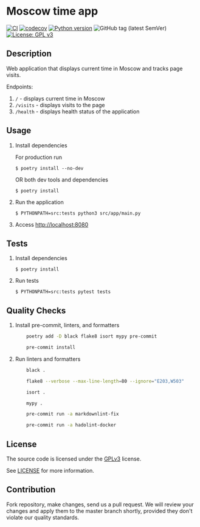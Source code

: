 # Moscow time app

[![CI](https://github.com/ezio-42/mostime/actions/workflows/mostime.yml/badge.svg)](https://img.shields.io/github/actions/workflow/status/ezio-42/mostime/mostime.yml)
[![codecov](https://codecov.io/gh/ezio-42/mostime/branch/main/graph/badge.svg)](https://codecov.io/gh/ezio-42/mostime)
[![Python version](https://img.shields.io/badge/python-3.10-blue.svg)](https://www.python.org/downloads/release/python-3100/)
![GitHub tag (latest SemVer)](https://img.shields.io/github/v/tag/ezio-42/mostime)
[![License: GPL v3](https://img.shields.io/badge/License-GPLv3-blue.svg)](https://www.gnu.org/licenses/gpl-3.0)

## Description

Web application that displays current time in Moscow
and tracks page visits.

Endpoints:

1. ``/`` - displays current time in Moscow
2. ``/visits`` - displays visits to the page
3. ``/health`` - displays health status of the application

## Usage

1. Install dependencies

    For production run

    ``$ poetry install --no-dev``

    OR both dev tools and dependencies

    ``$ poetry install``

2. Run the application

    ``$ PYTHONPATH=src:tests python3 src/app/main.py``

3. Access <http://localhost:8080>

## Tests

1. Install dependencies

    ``$ poetry install``

2. Run tests

    ``$ PYTHONPATH=src:tests pytest tests``

## Quality Checks

1. Install pre-commit, linters, and formatters

    ```bash
        poetry add -D black flake8 isort mypy pre-commit

        pre-commit install
    ```

2. Run linters and formatters

    ```bash
        black .

        flake8 --verbose --max-line-length=80 --ignore="E203,W503"

        isort .

        mypy .

        pre-commit run -a markdownlint-fix

        pre-commit run -a hadolint-docker
    ```

## License

The source code is licensed under the
[GPLv3](https://www.gnu.org/licenses/gpl-3.0.en.html) license.

See [LICENSE](LICENSE) for more information.

## Contribution

Fork repository, make changes, send us a pull request.
We will review your changes and apply them to the master branch shortly,
provided they don't violate our quality standards.
